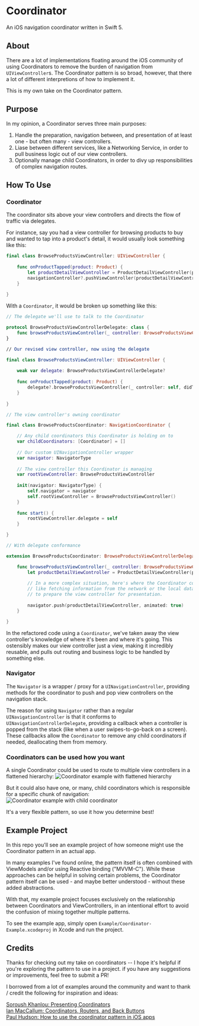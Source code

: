 # Coordinator
An iOS navigation coordinator written in Swift 5.

## About
There are a lot of implementations floating around the iOS community of using Coordinators to remove the burden of navigation from `UIViewController`s. The Coordinator pattern is so broad, however, that there a lot of different interpretions of how to implement it.

This is my own take on the Coordinator pattern.

## Purpose
In my opinion, a Coordinator serves three main purposes:

1. Handle the preparation, navigation between, and presentation of at least one - but often many - view controllers.
2. Liase between different services, like a Networking Service, in order to pull business logic out of our view controllers.
3. Optionally manage child Coordinators, in order to divy up responsibilities of complex navigation routes.

## How To Use

### Coordinator
The coordinator sits above your view controllers and directs the flow of traffic via delegates. 

For instance, say you had a view controller for browsing products to buy and wanted to tap into a product's detail, it would usually look something like this:

```swift
final class BrowseProductsViewController: UIViewController {
    
    func onProductTapped(product: Product) {
        let productDetailViewController = ProductDetailViewController(product: product)          
        navigationController?.pushViewController(productDetailViewController, animated: true)    
    }
    
}

```

With a `Coordinator`, it would be broken up something like this:

```swift
// The delegate we'll use to talk to the Coordinator

protocol BrowseProductsViewControllerDelegate: class {
    func browseProductsViewController(_ controller: BrowseProductsViewController, didTapProduct product: Product)
}

// Our revised view controller, now using the delegate

final class BrowseProductsViewController: UIViewController {
    
    weak var delegate: BrowseProductsViewControllerDelegate?
    
    func onProductTapped(product: Product) {
        delegate?.browseProductsViewController(_ controller: self, didTapProduct product: product)
    }
    
}

// The view controller's owning coordinator

final class BrowseProductsCoordinator: NavigationCoordinator { 

    // Any child coordinators this Coordinator is holding on to
    var childCoordinators: [Coordinator] = []
    
    // Our custom UINavigationController wrapper
    var navigator: NavigatorType
    
    // The view controller this Coordinator is managing
    var rootViewController: BrowseProductsViewController
    
    init(navigator: NavigatorType) {
        self.navigator = navigator
        self.rootViewController = BrowseProductsViewController()
    }
    
    func start() {
        rootViewController.delegate = self 
    }

}

// With delegate conformance 

extension BrowseProductsCoordinator: BrowseProductsViewControllerDelegate {

    func browseProductsViewController(_ controller: BrowseProductsViewController, didTapProduct product: Product) {
        let productDetailViewController = ProductDetailViewController(product: product)  
        
        // In a more complex situation, here's where the Coordinator could reference services,
        // like fetching information from the network or the local data store,
        // to prepare the view controller for presentation.
        
        navigator.push(productDetailViewController, animated: true)
    }

}

```

In the refactored code using a `Coordinator`, we've taken away the view controller's knowledge of where it's been and where it's going. This ostensibly makes our view controller just a view, making it incredibly reusable, and pulls out routing and business logic to be handled by something else.

### Navigator
The `Navigator` is a wrapper / proxy for a `UINavigationController`, providing methods for the coordinator to push and pop view controllers on the navigation stack. 

The reason for using `Navigator` rather than a regular `UINavigationController` is that it conforms to `UINavigationControllerDelegate`, providing a callback when a controller is popped from the stack (like when a user swipes-to-go-back on a screen). These callbacks allow the `Coordinator` to remove any child coordinators if needed, deallocating them from memory.

### Coordinators can be used how you want


A single Coordinator could be used to route to multiple view controllers in a flattened hierarchy:
![Coordinator example with flattened hierarchy](Assets/CoordinatorExample-1.png)

But it could also have one, or many, child coordinators which is responsible for a specific chunk of navigation:
![Coordinator example with child coordinator](Assets/CoordinatorExample-2.png)

It's a very flexible pattern, so use it how you determine best!

## Example Project
In this repo you'll see an example project of how someone might use the Coordinator pattern in an actual app.

In many examples I've found online, the pattern itself is often combined with ViewModels and/or using Reactive binding ("MVVM-C"). While these approaches can be helpful in solving certain problems, the Coordinator pattern itself can be used - and maybe better understood - without these added abstractions.

With that, my example project focuses exclusively on the relationship between Coordinators and ViewControllers, in an intentional effort to avoid the confusion of mixing together multiple patterns.

To see the example app, simply open `Example/Coordinator-Example.xcodeproj` in Xcode and run the project.

## Credits
Thanks for checking out my take on coordinators -- I hope it's helpful if you're exploring the pattern to use in a project. if you have any suggestions or improvements, feel free to submit a PR! 

I borrowed from a lot of examples around the community and want to thank / credit the following for inspiration and ideas:

[Soroush Khanlou: Presenting Coordinators](https://vimeo.com/144116310)  
[Ian MacCallum: Coordinators, Routers, and Back Buttons](https://hackernoon.com/coordinators-routers-and-back-buttons-c58b021b32a)  
[Paul Hudson: How to use the coordinator pattern in iOS apps
](https://www.hackingwithswift.com/articles/71/how-to-use-the-coordinator-pattern-in-ios-apps)